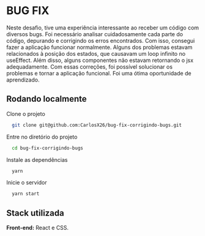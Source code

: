 
# BUG FIX

Neste desafio, tive uma experiência interessante ao receber um código com diversos bugs. Foi necessário analisar cuidadosamente cada parte do código, depurando e corrigindo os erros encontrados. Com isso, consegui fazer a aplicação funcionar normalmente. Alguns dos problemas estavam relacionados à posição dos estados, que causavam um loop infinito no useEffect. Além disso, alguns componentes não estavam retornando o jsx adequadamente. Com essas correções, foi possível solucionar os problemas e tornar a aplicação funcional. Foi uma ótima oportunidade de aprendizado.
## Rodando localmente

Clone o projeto

```bash
  git clone git@github.com:CarlosX26/bug-fix-corrigindo-bugs.git
```

Entre no diretório do projeto

```bash
  cd bug-fix-corrigindo-bugs
```

Instale as dependências

```bash
  yarn
```

Inicie o servidor

```bash
  yarn start
```


## Stack utilizada

**Front-end:** React e CSS.

